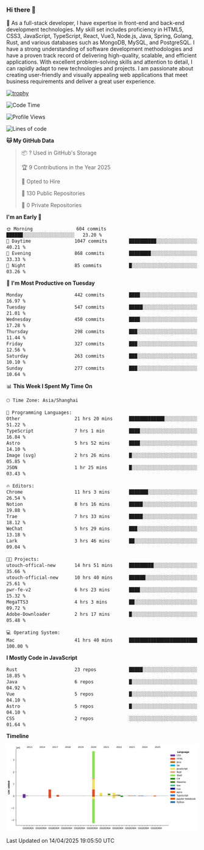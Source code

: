 ### Hi there 👋

🌱 As a full-stack developer, I have expertise in front-end and back-end development technologies. My skill set includes proficiency in HTML5, CSS3, JavaScript, TypeScript, React, Vue3, Node.js, Java, Spring, Golang, Rust, and various databases such as MongoDB, MySQL, and PostgreSQL. I have a strong understanding of software development methodologies and have a proven track record of delivering high-quality, scalable, and efficient applications. With excellent problem-solving skills and attention to detail, I can rapidly adapt to new technologies and projects. I am passionate about creating user-friendly and visually appealing web applications that meet business requirements and deliver a great user experience.

[![trophy](https://github-profile-trophy.vercel.app/?username=elton&rank=SECRET,SSS,SS,S,AAA,AA,A&theme=onedark&no-frame=true&margin-w=10)](https://github.com/ryo-ma/github-profile-trophy)

<!--START_SECTION:waka-->
![Code Time](http://img.shields.io/badge/Code%20Time-1%2C535%20hrs%2057%20mins-blue)

![Profile Views](http://img.shields.io/badge/Profile%20Views-0-blue)

![Lines of code](https://img.shields.io/badge/From%20Hello%20World%20I%27ve%20Written-5.6%20million%20lines%20of%20code-blue)

**🐱 My GitHub Data** 

> 📦 ? Used in GitHub's Storage 
 > 
> 🏆 9 Contributions in the Year 2025
 > 
> 💼 Opted to Hire
 > 
> 📜 130 Public Repositories 
 > 
> 🔑 0 Private Repositories 
 > 
**I'm an Early 🐤** 

```text
🌞 Morning                604 commits         ██████░░░░░░░░░░░░░░░░░░░   23.20 % 
🌆 Daytime                1047 commits        ██████████░░░░░░░░░░░░░░░   40.21 % 
🌃 Evening                868 commits         ████████░░░░░░░░░░░░░░░░░   33.33 % 
🌙 Night                  85 commits          █░░░░░░░░░░░░░░░░░░░░░░░░   03.26 % 
```
📅 **I'm Most Productive on Tuesday** 

```text
Monday                   442 commits         ████░░░░░░░░░░░░░░░░░░░░░   16.97 % 
Tuesday                  547 commits         █████░░░░░░░░░░░░░░░░░░░░   21.01 % 
Wednesday                450 commits         ████░░░░░░░░░░░░░░░░░░░░░   17.28 % 
Thursday                 298 commits         ███░░░░░░░░░░░░░░░░░░░░░░   11.44 % 
Friday                   327 commits         ███░░░░░░░░░░░░░░░░░░░░░░   12.56 % 
Saturday                 263 commits         ███░░░░░░░░░░░░░░░░░░░░░░   10.10 % 
Sunday                   277 commits         ███░░░░░░░░░░░░░░░░░░░░░░   10.64 % 
```


📊 **This Week I Spent My Time On** 

```text
🕑︎ Time Zone: Asia/Shanghai

💬 Programming Languages: 
Other                    21 hrs 20 mins      █████████████░░░░░░░░░░░░   51.22 % 
TypeScript               7 hrs 1 min         ████░░░░░░░░░░░░░░░░░░░░░   16.84 % 
Astro                    5 hrs 52 mins       ████░░░░░░░░░░░░░░░░░░░░░   14.10 % 
Image (svg)              2 hrs 26 mins       █░░░░░░░░░░░░░░░░░░░░░░░░   05.85 % 
JSON                     1 hr 25 mins        █░░░░░░░░░░░░░░░░░░░░░░░░   03.43 % 

🔥 Editors: 
Chrome                   11 hrs 3 mins       ███████░░░░░░░░░░░░░░░░░░   26.54 % 
Notion                   8 hrs 16 mins       █████░░░░░░░░░░░░░░░░░░░░   19.88 % 
Trae                     7 hrs 33 mins       █████░░░░░░░░░░░░░░░░░░░░   18.12 % 
WeChat                   5 hrs 29 mins       ███░░░░░░░░░░░░░░░░░░░░░░   13.18 % 
Lark                     3 hrs 46 mins       ██░░░░░░░░░░░░░░░░░░░░░░░   09.04 % 

🐱‍💻 Projects: 
utouch-offical-new       14 hrs 51 mins      █████████░░░░░░░░░░░░░░░░   35.66 % 
utouch-official-new      10 hrs 40 mins      ██████░░░░░░░░░░░░░░░░░░░   25.61 % 
pwr-fe-v2                6 hrs 23 mins       ████░░░░░░░░░░░░░░░░░░░░░   15.32 % 
MegaTTS3                 4 hrs 3 mins        ██░░░░░░░░░░░░░░░░░░░░░░░   09.72 % 
Adobe-Downloader         2 hrs 17 mins       █░░░░░░░░░░░░░░░░░░░░░░░░   05.48 % 

💻 Operating System: 
Mac                      41 hrs 40 mins      █████████████████████████   100.00 % 
```

**I Mostly Code in JavaScript** 

```text
Rust                     23 repos            █████░░░░░░░░░░░░░░░░░░░░   18.85 % 
Java                     6 repos             █░░░░░░░░░░░░░░░░░░░░░░░░   04.92 % 
Vue                      5 repos             █░░░░░░░░░░░░░░░░░░░░░░░░   04.10 % 
Astro                    5 repos             █░░░░░░░░░░░░░░░░░░░░░░░░   04.10 % 
CSS                      2 repos             ░░░░░░░░░░░░░░░░░░░░░░░░░   01.64 % 
```



**Timeline**

![Lines of Code chart](https://raw.githubusercontent.com/elton/elton/main/assets/bar_graph.png)


 Last Updated on 14/04/2025 19:05:50 UTC
<!--END_SECTION:waka-->

<!--
**elton/elton** is a ✨ _special_ ✨ repository because its `README.md` (this file) appears on your GitHub profile.

Here are some ideas to get you started:

- 🔭 I’m currently working on ...
- 🌱 I’m currently learning ...
- 👯 I’m looking to collaborate on ...
- 🤔 I’m looking for help with ...
- 💬 Ask me about ...
- 📫 How to reach me: ...
- 😄 Pronouns: ...
- ⚡ Fun fact: ...
-->
